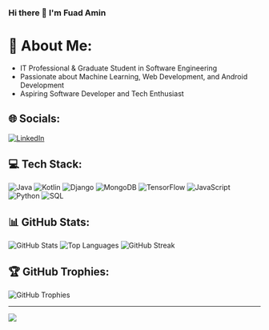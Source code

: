 ### Hi there 👋 I'm Fuad Amin

# 💫 About Me:
- IT Professional & Graduate Student in Software Engineering
- Passionate about Machine Learning, Web Development, and Android Development
- Aspiring Software Developer and Tech Enthusiast

## 🌐 Socials:
[![LinkedIn](https://img.shields.io/badge/LinkedIn-%230077B5.svg?logo=linkedin&logoColor=white)](https://linkedin.com/in/fuad-amin)
## 💻 Tech Stack:

![Java](https://img.shields.io/badge/Java-%23ED8B00.svg?style=for-the-badge&logo=openjdk&logoColor=white) 
![Kotlin](https://img.shields.io/badge/Kotlin-%237F52FF.svg?style=for-the-badge&logo=kotlin&logoColor=white) 
![Django](https://img.shields.io/badge/Django-%23092E20.svg?style=for-the-badge&logo=django&logoColor=white) 
![MongoDB](https://img.shields.io/badge/MongoDB-%234EA94B.svg?style=for-the-badge&logo=mongodb&logoColor=white) 
![TensorFlow](https://img.shields.io/badge/TensorFlow-%23FF6F00.svg?style=for-the-badge&logo=tensorflow&logoColor=white) 
![JavaScript](https://img.shields.io/badge/JavaScript-%23F7DF1E.svg?style=for-the-badge&logo=javascript&logoColor=black) 
![Python](https://img.shields.io/badge/Python-%233776AB.svg?style=for-the-badge&logo=python&logoColor=white) 
![SQL](https://img.shields.io/badge/SQL-%2300758F.svg?style=for-the-badge&logo=sqlite&logoColor=white)


## 📊 GitHub Stats:
![GitHub Stats](https://github-readme-stats.vercel.app/api?username=asemfi&theme=dark&show_icons=true&hide_border=false)
![Top Languages](https://github-readme-stats.vercel.app/api/top-langs/?username=asemfi&theme=dark&layout=compact&hide_border=false)
![GitHub Streak](https://github-readme-streak-stats.herokuapp.com/?user=asemfi&theme=dark&hide_border=false)

## 🏆 GitHub Trophies:
![GitHub Trophies](https://github-profile-trophy.vercel.app/?username=asemfi&theme=darkhub&no-frame=false&no-bg=false&margin-w=4)






---

[![](https://visitcount.itsvg.in/api?id=asemfi&label=Profile%20Views&color=1&icon=5&pretty=true)](https://visitcount.itsvg.in)
